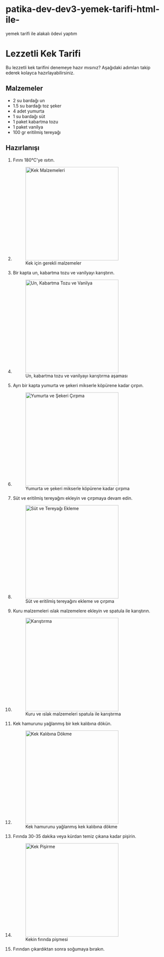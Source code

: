# patika-dev-dev3-yemek-tarifi-html-ile-
yemek tarifi ile alakalı ödevi yaptım

<!DOCTYPE html>
<html lang="tr">
<head>
  <meta charset="UTF-8">
  <meta name="viewport" content="width=device-width, initial-scale=1.0">
  <title>Lezzetli Kek Tarifi</title>
</head>
<body>
  <h1>Lezzetli Kek Tarifi</h1>

  <p>Bu lezzetli kek tarifini denemeye hazır mısınız? Aşağıdaki adımları takip ederek kolayca hazırlayabilirsiniz.</p>

  <h2>Malzemeler</h2>
  <ul>
    <li>2 su bardağı un</li>
    <li>1.5 su bardağı toz şeker</li>
    <li>4 adet yumurta</li>
    <li>1 su bardağı süt</li>
    <li>1 paket kabartma tozu</li>
    <li>1 paket vanilya</li>
    <li>100 gr eritilmiş tereyağı</li>
  </ul>

  <h2>Hazırlanışı</h2>
  <ol>
    <li>Fırını 180°C'ye ısıtın.</li>
    <li>
      <figure>
        <img src="img/kek malzeme.jpeg" alt="Kek Malzemeleri" style="width: 300px; height: auto;">
        <figcaption>Kek için gerekli malzemeler</figcaption>
      </figure>
    </li>
    <li>Bir kapta un, kabartma tozu ve vanilyayı karıştırın.</li>
    <li>
      <figure>
        <img src="img/kabartma tozu vanilya resmi.jpeg" alt="Un, Kabartma Tozu ve Vanilya" style="width: 300px; height: auto;">
        <figcaption>Un, kabartma tozu ve vanilyayı karıştırma aşaması</figcaption>
      </figure>
    </li>
    <li>Ayrı bir kapta yumurta ve şekeri mikserle köpürene kadar çırpın.</li>
    <li>
      <figure>
        <img src="img/yumurta şeker çırpma resmi.jpeg" alt="Yumurta ve Şekeri Çırpma" style="width: 300px; height: auto;">
        <figcaption>Yumurta ve şekeri mikserle köpürene kadar çırpma</figcaption>
      </figure>
    </li>
    <li>Süt ve eritilmiş tereyağını ekleyin ve çırpmaya devam edin.</li>
    <li>
      <figure>
        <img src="img/tereyağ ekleme.jpeg" alt="Süt ve Tereyağı Ekleme" style="width: 300px; height: auto;">
        <figcaption>Süt ve eritilmiş tereyağını ekleme ve çırpma</figcaption>
      </figure>
    </li>
    <li>Kuru malzemeleri ıslak malzemelere ekleyin ve spatula ile karıştırın.</li>
    <li>
      <figure>
        <img src="img/karıştırma resmi.jpeg" alt="Karıştırma" style="width: 300px; height: auto;">
        <figcaption>Kuru ve ıslak malzemeleri spatula ile karıştırma</figcaption>
      </figure>
    </li>
    <li>Kek hamurunu yağlanmış bir kek kalıbına dökün.</li>
    <li>
      <figure>
        <img src="img/kek kalıba dökme resmi.jpeg" alt="Kek Kalıbına Dökme" style="width: 300px; height: auto;">
        <figcaption>Kek hamurunu yağlanmış kek kalıbına dökme</figcaption>
      </figure>
    </li>
    <li>Fırında 30-35 dakika veya kürdan temiz çıkana kadar pişirin.</li>
    <li>
      <figure>
        <img src="img/kek pişirme resmi.jpeg" alt="Kek Pişirme" style="width: 300px; height: auto;">
        <figcaption>Kekin fırında pişmesi</figcaption>
      </figure>
    </li>
    <li>Fırından çıkardıktan sonra soğumaya bırakın.</li>
